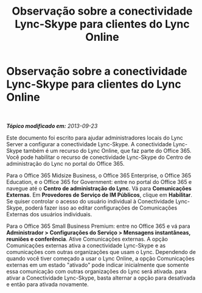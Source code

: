 ﻿---
title: Observação sobre a conectividade Lync-Skype para clientes do Lync Online
TOCTitle: Observação sobre a conectividade Lync-Skype para clientes do Lync Online
ms:assetid: 1d0f5c1a-74c6-468f-9877-ad2b1ddf355f
ms:mtpsurl: https://technet.microsoft.com/pt-br/library/Dn440169(v=OCS.15)
ms:contentKeyID: 59602786
ms.date: 05/19/2016
mtps_version: v=OCS.15
ms.translationtype: HT
---

# Observação sobre a conectividade Lync-Skype para clientes do Lync Online

 

_**Tópico modificado em:** 2013-09-23_

Este documento foi escrito para ajudar administradores locais do Lync Server a configurar a conectividade Lync-Skype. A conectividade Lync-Skype também é um recurso do Lync Online, que faz parte do Office 365. Você pode habilitar o recurso de conectividade Lync-Skype do Centro de administração do Lync no portal do Office 365.

Para o Office 365 Midsize Business, o Office 365 Enterprise, o Office 365 Education, e o Office 365 for Government: entre no portal do Office 365 e navegue até o **Centro de administração do Lync**. Vá para **Comunicações Externas**. Em **Provedores de Serviço de IM Públicos**, clique em **Habilitar**. Se quiser controlar o acesso do usuário individual à Conectividade Lync-Skype, poderá fazer isso ao editar configurações de Comunicações Externas dos usuários individuais.

Para o Office 365 Small Business Premium: entre no Office 365 e vá para **Administrador \> Configurações do Serviço \> Mensagens instantâneas, reuniões e conferência**. Ative Comunicações externas. A opção Comunicações externas ativa a conectividade Lync-Skype e as comunicações com outras organizações que usam o Lync. Dependendo de quando você tiver começado a usar o Lync Online, a opção Comunicações externas em um estado "ativado" pode indicar inicialmente que somente essa comunicação com outras organizações do Lync será ativada. para ativar a Conectividade Lync-Skype, basta alternar a opção para desativada e então para ativada novamente.

